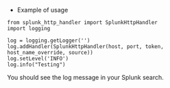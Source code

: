 * Example of usage
```
from splunk_http_handler import SplunkHttpHandler
import logging

log = logging.getLogger('')
log.addHandler(SplunkHttpHandler(host, port, token, host_name_override, source))
log.setLevel('INFO')
log.info("Testing")
```
You should see the log message in your Splunk search.
